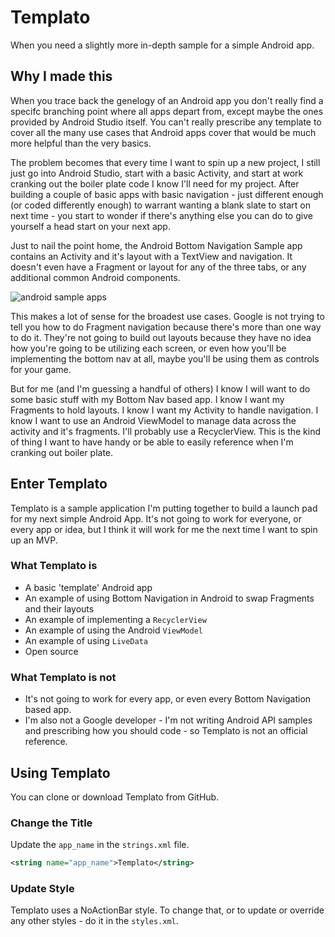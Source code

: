 # Templato

When you need a slightly more in-depth sample for a simple Android app.

## Why I made this

When you trace back the genelogy of an Android app you don't really find a specifc branching point where all apps depart from, except maybe the ones provided by Android Studio itself.   You can't really prescribe any template to cover all the many use cases that Android apps cover that would be much more helpful than the very basics.

The problem becomes that every time I want to spin up a new project, I still just go into Android Studio, start with a basic Activity, and start at work cranking out the boiler plate code I know I'll need for my project.  After building a couple of basic apps with basic navigation - just different enough (or coded differently enough) to warrant wanting a blank slate to start on next time - you start to wonder if there's anything else you can do to give yourself a head start on your next app.

Just to nail the point home, the Android Bottom Navigation Sample app contains an Activity and it's layout with a TextView and navigation.  It doesn't even have a Fragment or layout for any of the three tabs, or any additional common Android components.

![android sample apps](android-sample-screenshot.png)

This makes a lot of sense for the broadest use cases.  Google is not trying to tell you how to do Fragment navigation because there's more than one way to do it.  They're not going to build out layouts because they have no idea how you're going to be utilizing each screen, or even how you'll be implementing the bottom nav at all, maybe you'll be using them as controls for your game.

But for me (and I'm guessing a handful of others) I know I will want to do some basic stuff with my Bottom Nav based app.  I know I want my Fragments to hold layouts.  I know I want my Activity to handle navigation.  I know I want to use an Android ViewModel to manage data across the activity and it's fragments.  I'll probably use a RecyclerView.  This is the kind of thing I want to have handy or be able to easily reference when I'm cranking out boiler plate.

## Enter Templato 

Templato is a sample application I'm putting together to build a launch pad for my next simple Android App.  It's not going to work for everyone, or every app or idea, but I think it will work for me the next time I want to spin up an MVP.

### What Templato is

* A basic 'template' Android app
* An example of using Bottom Navigation in Android to swap Fragments and their layouts
* An example of implementing a `RecyclerView`
* An example of using the Android `ViewModel`
* An example of using `LiveData`
* Open source

### What Templato is not

* It's not going to work for every app, or even every Bottom Navigation based app.  
* I'm also not a Google developer - I'm not writing Android API samples and prescribing how you should code - so Templato is not an official reference.

## Using Templato

You can clone or download Templato from GitHub.

### Change the Title

Update the `app_name` in the `strings.xml` file.

```xml
<string name="app_name">Templato</string>
```

### Update Style

Templato uses a NoActionBar style.  To change that, or to update or override any other styles - do it in the `styles.xml`.
